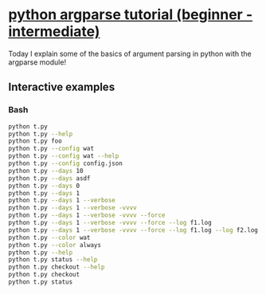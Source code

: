 # [python argparse tutorial (beginner - intermediate)](https://youtu.be/-Sgw-6a1HjU)

Today I explain some of the basics of argument parsing in python with the argparse module!

## Interactive examples

### Bash

```bash
python t.py
python t.py --help
python t.py foo
python t.py --config wat
python t.py --config wat --help
python t.py --config config.json
python t.py --days 10
python t.py --days asdf
python t.py --days 0
python t.py --days 1
python t.py --days 1 --verbose
python t.py --days 1 --verbose -vvvv
python t.py --days 1 --verbose -vvvv --force
python t.py --days 1 --verbose -vvvv --force --log f1.log
python t.py --days 1 --verbose -vvvv --force --log f1.log --log f2.log
python t.py --color wat
python t.py --color always
python t.py --help
python t.py status --help
python t.py checkout --help
python t.py checkout
python t.py status
```
